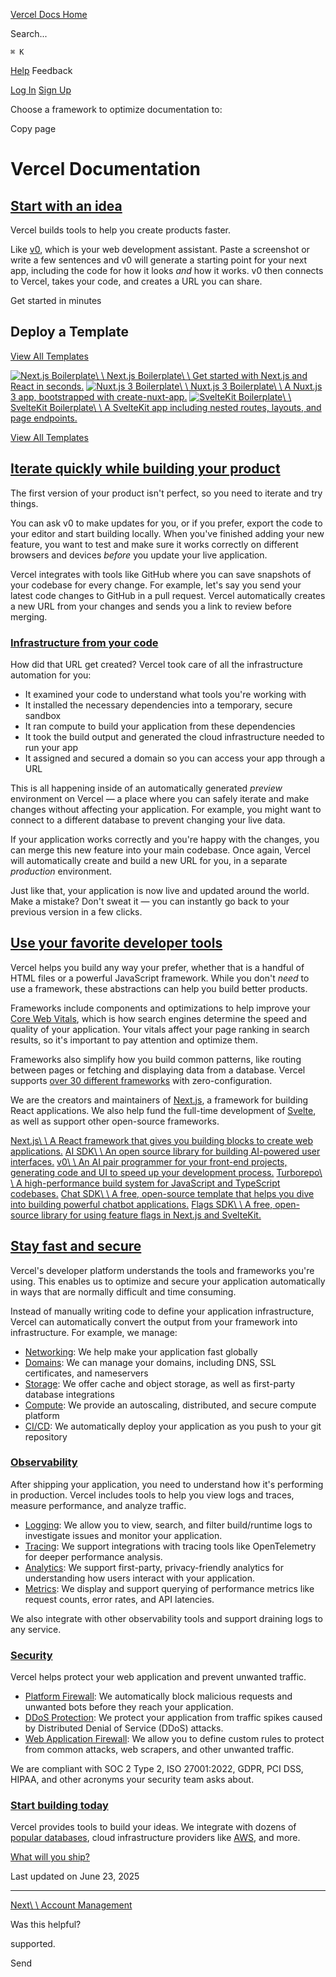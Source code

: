 [Vercel Docs Home](https://vercel.com/docs)

Search...

`⌘ K`

[Help](https://vercel.com/help) Feedback

[Log In](https://vercel.com/login) [Sign Up](https://vercel.com/signup)

Choose a framework to optimize documentation to:

Copy page

# Vercel Documentation

## [Start with an idea](https://vercel.com/docs\#start-with-an-idea)

Vercel builds tools to help you create products faster.

Like [v0](https://v0.dev/), which is your web development assistant. Paste a screenshot or write a few sentences and v0 will generate a starting point for your next app, including the code for how it looks _and_ how it works. v0 then connects to Vercel, takes your code, and creates a URL you can share.

Get started in minutes

## Deploy a Template

[View All Templates](https://vercel.com/templates/starter)

[![Next.js Boilerplate](https://vercel.com/_next/image?url=https%3A%2F%2Fimages.ctfassets.net%2Fe5382hct74si%2F1aHobcZ8H6WY48u5CMXlOe%2F0f0efe6bd469985b692555fbcad1cc01%2Fnextjs-template.png&w=3840&q=75)\\
\\
Next.js Boilerplate\\
\\
Get started with Next.js and React in seconds.](https://vercel.com/templates/next.js/nextjs-boilerplate) [![Nuxt.js 3 Boilerplate](https://vercel.com/_next/image?url=https%3A%2F%2Fimages.ctfassets.net%2Fe5382hct74si%2FleiZ1j6r8MPRgnugYyWf3%2F01c94495dd082a948af73e871347c93e%2FCleanShot_2022-11-18_at_13.58.42_2x.png&w=3840&q=75)\\
\\
Nuxt.js 3 Boilerplate\\
\\
A Nuxt.js 3 app, bootstrapped with create-nuxt-app.](https://vercel.com/templates/next.js/nuxtjs-boilerplate) [![SvelteKit Boilerplate](https://vercel.com/_next/image?url=https%3A%2F%2Fimages.ctfassets.net%2Fe5382hct74si%2F5WIYQtnSEfZKYFB9kvsR0w%2F974bee31f87aa376a54dccdb0713629d%2FCleanShot_2022-05-23_at_22.13.20_2x.png&w=3840&q=75)\\
\\
SvelteKit Boilerplate\\
\\
A SvelteKit app including nested routes, layouts, and page endpoints.](https://vercel.com/templates/next.js/sveltekit-boilerplate)

[View All Templates](https://vercel.com/templates/starter)

## [Iterate quickly while building your product](https://vercel.com/docs\#iterate-quickly-while-building-your-product)

The first version of your product isn't perfect, so you need to iterate and try things.

You can ask v0 to make updates for you, or if you prefer, export the code to your editor and start building locally. When you've finished adding your new feature, you want to test and make sure it works correctly on different browsers and devices _before_ you update your live application.

Vercel integrates with tools like GitHub where you can save snapshots of your codebase for every change. For example, let's say you send your latest code changes to GitHub in a pull request. Vercel automatically creates a new URL from your changes and sends you a link to review before merging.

### [Infrastructure from your code](https://vercel.com/docs\#infrastructure-from-your-code)

How did that URL get created? Vercel took care of all the infrastructure automation for you:

- It examined your code to understand what tools you're working with
- It installed the necessary dependencies into a temporary, secure sandbox
- It ran compute to build your application from these dependencies
- It took the build output and generated the cloud infrastructure needed to run your app
- It assigned and secured a domain so you can access your app through a URL

This is all happening inside of an automatically generated _preview_ environment on Vercel — a place where you can safely iterate and make changes without affecting your application. For example, you might want to connect to a different database to prevent changing your live data.

If your application works correctly and you're happy with the changes, you can merge this new feature into your main codebase. Once again, Vercel will automatically create and build a new URL for you, in a separate _production_ environment.

Just like that, your application is now live and updated around the world. Make a mistake? Don't sweat it — you can instantly go back to your previous version in a few clicks.

## [Use your favorite developer tools](https://vercel.com/docs\#use-your-favorite-developer-tools)

Vercel helps you build any way your prefer, whether that is a handful of HTML files or a powerful JavaScript framework. While you don't _need_ to use a framework, these abstractions can help you build better products.

Frameworks include components and optimizations to help improve your [Core Web Vitals](https://vercel.com/blog/how-core-web-vitals-affect-seo), which is how search engines determine the speed and quality of your application. Your vitals affect your page ranking in search results, so it's important to pay attention and optimize them.

Frameworks also simplify how you build common patterns, like routing between pages or fetching and displaying data from a database. Vercel supports [over 30 different frameworks](https://vercel.com/docs/frameworks/more-frameworks) with zero-configuration.

We are the creators and maintainers of [Next.js](https://nextjs.org/), a framework for building React applications. We also help fund the full-time development of [Svelte](https://svelte.dev/), as well as support other open-source frameworks.

[Next.js\\
\\
A React framework that gives you building blocks to create web applications.](https://nextjs.org/) [AI SDK\\
\\
An open source library for building AI-powered user interfaces.](https://sdk.vercel.ai/docs) [v0\\
\\
An AI pair programmer for your front-end projects, generating code and UI to speed up your development process.](https://v0.dev/) [Turborepo\\
\\
A high-performance build system for JavaScript and TypeScript codebases.](https://turborepo.com/) [Chat SDK\\
\\
A free, open-source template that helps you dive into building powerful chatbot applications.](https://chat-sdk.dev/) [Flags SDK\\
\\
A free, open-source library for using feature flags in Next.js and SvelteKit.](https://flags-sdk.dev/)

## [Stay fast and secure](https://vercel.com/docs\#stay-fast-and-secure)

Vercel's developer platform understands the tools and frameworks you're using. This enables us to optimize and secure your application automatically in ways that are normally difficult and time consuming.

Instead of manually writing code to define your application infrastructure, Vercel can automatically convert the output from your framework into infrastructure. For example, we manage:

- [Networking](https://vercel.com/docs/edge-network): We help make your application fast globally
- [Domains](https://vercel.com/docs/domains): We can manage your domains, including DNS, SSL certificates, and nameservers
- [Storage](https://vercel.com/docs/storage): We offer cache and object storage, as well as first-party database integrations
- [Compute](https://vercel.com/docs/functions): We provide an autoscaling, distributed, and secure compute platform
- [CI/CD](https://vercel.com/docs/deployments/builds): We automatically deploy your application as you push to your git repository

### [Observability](https://vercel.com/docs\#observability)

After shipping your application, you need to understand how it's performing in production. Vercel includes tools to help you view logs and traces, measure performance, and analyze traffic.

- [Logging](https://vercel.com/docs/runtime-logs): We allow you to view, search, and filter build/runtime logs to investigate issues and monitor your application.
- [Tracing](https://vercel.com/docs/otel): We support integrations with tracing tools like OpenTelemetry for deeper performance analysis.
- [Analytics](https://vercel.com/docs/analytics): We support first-party, privacy-friendly analytics for understanding how users interact with your application.
- [Metrics](https://vercel.com/docs/observability): We display and support querying of performance metrics like request counts, error rates, and API latencies.

We also integrate with other observability tools and support draining logs to any service.

### [Security](https://vercel.com/docs\#security)

Vercel helps protect your web application and prevent unwanted traffic.

- [Platform Firewall](https://vercel.com/docs/vercel-firewall): We automatically block malicious requests and unwanted bots before they reach your application.
- [DDoS Protection](https://vercel.com/docs/security/ddos-mitigation): We protect your application from traffic spikes caused by Distributed Denial of Service (DDoS) attacks.
- [Web Application Firewall](https://vercel.com/docs/security/vercel-waf): We allow you to define custom rules to protect from common attacks, web scrapers, and other unwanted traffic.

We are compliant with SOC 2 Type 2, ISO 27001:2022, GDPR, PCI DSS, HIPAA, and other acronyms your security team asks about.

### [Start building today](https://vercel.com/docs\#start-building-today)

Vercel provides tools to build your ideas. We integrate with dozens of [popular databases](https://vercel.com/marketplace), cloud infrastructure providers like [AWS](https://vercel.com/docs/oidc/aws), and more.

[What will you ship?](https://vercel.com/new)

Last updated on June 23, 2025

* * *

[Next\\
\\
Account Management](https://vercel.com/docs/accounts)

Was this helpful?

supported.

Send